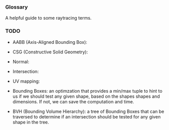 ### Glossary

A helpful guide to some raytracing terms.

### TODO

- AABB (Axis-Aligned Bounding Box):

- CSG (Constructive Solid Geometry):

- Normal:

- Intersection:

- UV mapping:

- Bounding Boxes: an optimzation that provides a min/max tuple to hint to us if we should test any given shape, based on the shapes shapes and dimensions. If not, we can save the computation and time.

- BVH (Bounding Volume Hierarchy): a tree of Bounding Boxes that can be traversed to determine if an intersection should be tested for any given shape in the tree.
